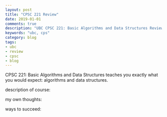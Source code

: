 ```yaml
---
layout: post
title: "CPSC 221 Review"
date: 2019-01-01
comments: true
description: "UBC CPSC 221: Basic Algorithms and Data Structures Review"
keywords: "ubc, cps"
category: blog
tags:
- ubc
- review
- cpsc
- blog
---
```


CPSC 221: Basic Algorithms and Data Structures teaches you exactly what you would expect: algorithms and data structures.

description of course:

my own thoughts:

ways to succeed:


